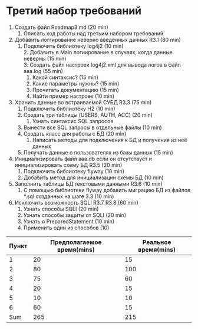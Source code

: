# Третий набор требований  

1. Создать файл Roadmap3.md  (20 min)  
   1. Описать ход работы над третьим набором требований
2. Добавить логгирование неверно введённых данных R3.1 (80 min)  
   1. Подключить библиотеку log4j2 (10 min)  
      2. Добавить в Main логиирование в случаях, когда данные неверны (15 min)  
      3. Создать файл настроек log4j2.xml для вывода логов в файл aaa.log (55 min)  
      1. Какой синтаксис? (15 min)  
      2. Какие параметры нужны? (15 min)  
      3. Прочитать документацию (15 min)  
      4. Найти пример настроек (10 min)  
3. Хранить данные во встраиваемой СУБД R3.3 (75 min)  
   1. Подключить библиотеку H2 (10 min)  
   2. Создать три таблицы (USERS, AUTH, ACC) (20 min)   
      1. Узнать синтаксис SQL запросов  
   3. Вынести все SQL запросы в отдельные файлы (10 min)  
   4. Создать класс для работы с БД (20 min)  
      1. Написать методы для подключения к БД и получения       из неё данных  
   5. Получать данные о пользователях из базы данных (15 min)   
4. Инициализировать файл aaa.db если он отсутствует и инициализировать схему БД R3.5 (20 min)  
   1. Подключить библиотеку flyway (10 min)  
   2. Добавить метод для инициализации схемы БД (10 min)  
5. Заполнить таблицы БД текстовыми данными R3.6 (10 min)  
   1. С помощью библиотеки flyway добавить миграцию БД из файлов *.sql созданных на шаге 3.3 (10 min)  
6.  Исключить возможность SQLI R3.7 R3.8 (60 min)  
    1. Узнать способы SQLI (20 min)  
    2. Узнать способы защиты от SQLI (20 min)  
    3. Узнать о PreparedStatement (10 min)  
    4. Применить один из способов (10)  

| Пункт | Предполагаемое время(mins) | Реальное время(mins) |
| --- | --- | --- |
|  1  |  20 |  15 |
|  2  |  80 | 100 |
|  3  |  75 |  60 |
|  4  |  20 |  15 |
|  5  |  10 |  10 |
|  6  |  60 |  15 |
| Sum | 265 | 215 |